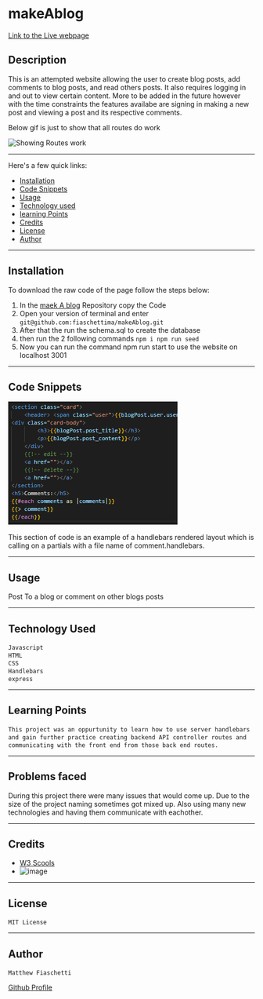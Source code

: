 # makeAblog

[Link to the Live webpage](https://makeablog.herokuapp.com/)

## Description

This is an attempted website allowing the user to create blog posts, add comments to blog posts, and read others posts. It also requires logging in and out to view certain content.
More to be added in the future however with the time constraints the features availabe are signing in making a new post and viewing a post and its respective comments.

Below gif is just to show that all routes do work

![Showing Routes work](./assets/Images/demoRoutes.gif)



---

Here's a few quick links:

* [Installation](#installation)
* [Code Snippets](#code-snippets)
* [Usage](#usage)
* [Technology used](#technology-used)
* [learning Points](#learning-points)
* [Credits](#credits)
* [License](#license)
* [Author](#author)
---

## Installation

To download the raw code of the page follow the steps below:
1. In the [maek A blog](https://github.com/fiaschettima/makeAblog) Repository copy the Code               
2. Open your version of terminal and enter ``git@github.com:fiaschettima/makeAblog.git``
3. After that the run the schema.sql to create the database
4. then run the 2 following commands
    ``
    npm i
    npm run seed
    ``
5. Now you can run the command npm run start to use the website on localhost 3001

---


## Code Snippets
![Code Ex](./assets/Images/codeSnip.png)

This section of code is an example of a handlebars rendered layout which is calling on a partials with a file name of comment.handlebars.

---
## Usage 

Post To a blog or comment on other blogs posts

---
## Technology Used
    
    Javascript
    HTML
    CSS
    Handlebars
    express
   

---

## Learning Points
    This project was an oppurtunity to learn how to use server handlebars and gain further practice creating backend API controller routes and communicating with the front end from those back end routes.
---
## Problems faced

During this project there were many issues that would come up. Due to the size of the project naming sometimes got mixed up. Also using many new technologies and having them communicate with eachother. 

---
## Credits

- [W3 Scools](https://www.w3schools.com/)
- ![image](https://img.shields.io/badge/MDN_Web_Docs-black?style=for-the-badge&logo=mdnwebdocs&logoColor=white)


---
## License

    MIT License
---
## Author
    Matthew Fiaschetti 

[Github Profile](https://github.com/fiaschettima)